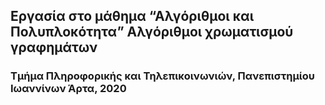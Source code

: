 ## Εργασία στο μάθημα “Αλγόριθμοι και Πολυπλοκότητα” Αλγόριθμοι χρωματισμού γραφημάτων 

### Τμήμα Πληροφορικής και Τηλεπικοινωνιών, Πανεπιστημίου Ιωαννίνων Άρτα, 2020


